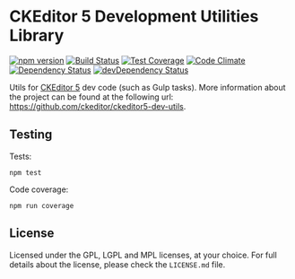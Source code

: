 CKEditor 5 Development Utilities Library
========================================

[![npm version](https://badge.fury.io/js/%40ckeditor%2Fckeditor5-dev-utils.svg)](https://www.npmjs.com/package/@ckeditor/ckeditor5-dev-utils)
[![Build Status](https://travis-ci.org/ckeditor/ckeditor5-dev-utils.svg)](https://travis-ci.org/ckeditor/ckeditor5-dev-utils)
[![Test Coverage](https://codeclimate.com/github/ckeditor/ckeditor5-dev-utils/badges/coverage.svg)](https://codeclimate.com/github/ckeditor/ckeditor5-dev-utils/coverage)
[![Code Climate](https://codeclimate.com/github/ckeditor/ckeditor5-dev-utils/badges/gpa.svg)](https://codeclimate.com/github/ckeditor/ckeditor5-dev-utils)
[![Dependency Status](https://david-dm.org/ckeditor/ckeditor5-dev-utils/status.svg)](https://david-dm.org/ckeditor/ckeditor5-dev-utils#info=dependencies)
[![devDependency Status](https://david-dm.org/ckeditor/ckeditor5-dev-utils/dev-status.svg)](https://david-dm.org/ckeditor/ckeditor5-dev-utils#info=devDependencies)

Utils for [CKEditor 5](https://ckeditor5.github.io) dev code (such as Gulp tasks). More information about the project can be found at the following url: <https://github.com/ckeditor/ckeditor5-dev-utils>.

## Testing

Tests:

```
npm test
```

Code coverage:

```
npm run coverage
```

## License

Licensed under the GPL, LGPL and MPL licenses, at your choice. For full details about the license, please check the `LICENSE.md` file.
